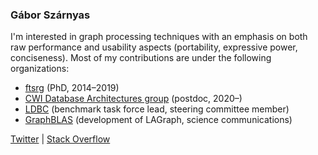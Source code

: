 ### Gábor Szárnyas

I'm interested in graph processing techniques with an emphasis on both raw performance and usability aspects (portability, expressive power, conciseness).
Most of my contributions are under the following organizations:

* [ftsrg](https://github.com/ftsrg) (PhD, 2014–2019)
* [CWI Database Architectures group](https://github.com/cwida) (postdoc, 2020–)
* [LDBC](https://github.com/ldbc/) (benchmark task force lead, steering committee member)
* [GraphBLAS](https://github.com/GraphBLAS/) (development of LAGraph, science communications)

[Twitter](https://twitter.com/szarnyasg) | [Stack Overflow](https://stackoverflow.com/users/3580502/gabor-szarnyas)
